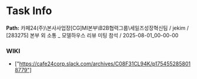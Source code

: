 # Task Info

**Path:** 카페24(주)\본사사업장\[CG]MI본부\B2B협력그룹\세일즈성장혁신팀 / jekim / [283275] 본부 외 소통 _ 모델하우스 리뷰 미팅 참석 / 2025-08-01_00-00-00

### WIKI
- ["https://cafe24corp.slack.com/archives/C08F31CL94K/p1754552858018779"]

